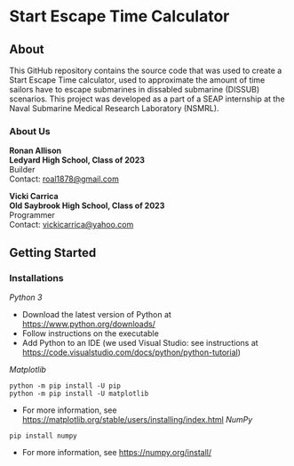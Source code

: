 # Start Escape Time Calculator
## About
This GitHub repository contains the source code that was used to create a Start Escape Time calculator, used to approximate the amount of time sailors have to escape submarines in dissabled submarine (DISSUB) scenarios. This project was developed as a part of a SEAP internship at the Naval Submarine Medical Research Laboratory (NSMRL). 
</br>
### About Us
**Ronan Allison**
</br>
**Ledyard High School, Class of 2023**
</br>
Builder
</br>
Contact: roal1878@gmail.com


**Vicki Carrica**
</br>
**Old Saybrook High School, Class of 2023**
</br>
Programmer
</br>
Contact: vickicarrica@yahoo.com

## Getting Started

### Installations

*Python 3*
  - Download the latest version of Python at https://www.python.org/downloads/ 
  - Follow instructions on the executable
  - Add Python to an IDE (we used Visual Studio: see instructions at https://code.visualstudio.com/docs/python/python-tutorial)

*Matplotlib*
```
python -m pip install -U pip
python -m pip install -U matplotlib
```
  - For more information, see https://matplotlib.org/stable/users/installing/index.html
*NumPy*
```
pip install numpy
```
  - For more information, see https://numpy.org/install/
 

